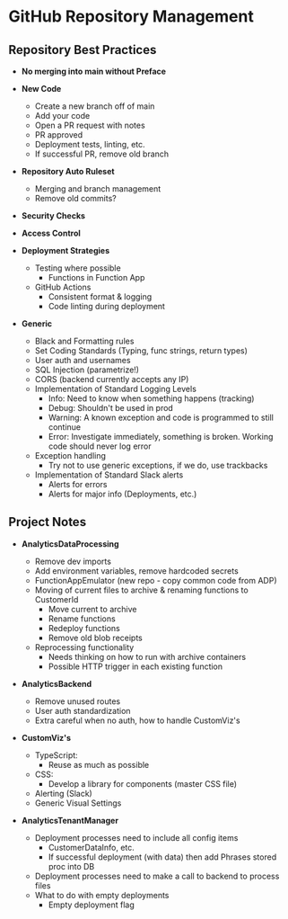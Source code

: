 # GitHub Repository Management

## Repository Best Practices
- **No merging into main without Preface**
  
- **New Code**
  - Create a new branch off of main
  - Add your code
  - Open a PR request with notes
  - PR approved
  - Deployment tests, linting, etc.
  - If successful PR, remove old branch

- **Repository Auto Ruleset**
  - Merging and branch management
  - Remove old commits?

- **Security Checks**

- **Access Control**

- **Deployment Strategies**
  - Testing where possible
    - Functions in Function App
  - GitHub Actions
    - Consistent format & logging
    - Code linting during deployment

- **Generic**
  - Black and Formatting rules
  - Set Coding Standards (Typing, func strings, return types)
  - User auth and usernames
  - SQL Injection (parametrize!)
  - CORS (backend currently accepts any IP)
  - Implementation of Standard Logging Levels
    - Info: Need to know when something happens (tracking)
    - Debug: Shouldn't be used in prod
    - Warning: A known exception and code is programmed to still continue
    - Error: Investigate immediately, something is broken. Working code should never log error
  - Exception handling
    - Try not to use generic exceptions, if we do, use trackbacks
  - Implementation of Standard Slack alerts
    - Alerts for errors
    - Alerts for major info (Deployments, etc.)
   
## Project Notes

- **AnalyticsDataProcessing**
  - Remove dev imports
  - Add environment variables, remove hardcoded secrets
  - FunctionAppEmulator (new repo - copy common code from ADP)
  - Moving of current files to archive & renaming functions to CustomerId
    - Move current to archive
    - Rename functions
    - Redeploy functions
    - Remove old blob receipts
  - Reprocessing functionality
    - Needs thinking on how to run with archive containers
    - Possible HTTP trigger in each existing function
    
- **AnalyticsBackend**
  - Remove unused routes
  - User auth standardization
  - Extra careful when no auth, how to handle CustomViz's

- **CustomViz's**
  - TypeScript:
    - Reuse as much as possible
  - CSS:
    - Develop a library for components (master CSS file)
  - Alerting (Slack)
  - Generic Visual Settings

- **AnalyticsTenantManager**
  - Deployment processes need to include all config items
    - CustomerDataInfo, etc.
    - If successful deployment (with data) then add Phrases stored proc into DB
  - Deployment processes need to make a call to backend to process files
  - What to do with empty deployments
    - Empty deployment flag
